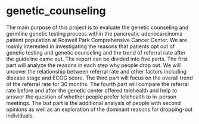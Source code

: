 # genetic_counseling

The main purpose of this project is to evaluate the genetic counseling and germline genetic testing process within the pancreatic adenocarcinoma patient population at Roswell Park Comprehensive Cancer Center. We are mainly interested in investigating the reasons that patients opt out of genetic testing and genetic counseling and the trend of referral rate after the guideline came out. The report can be divided into five parts. The first part will analyze the reasons in each step why people drop out. We will uncover the relationship between referral rate and other factors including disease stage and ECOG score. The third part will focus on the overall trend of the referral rate for 30 months. The fourth part will compare the referral rate before and after the genetic center offered telehealth and help to answer the question of whether people prefer telehealth to in-person meetings. The last part is the additional analysis of people with second opinions as well as an exploration of the dominant reasons for dropping-out individuals.
